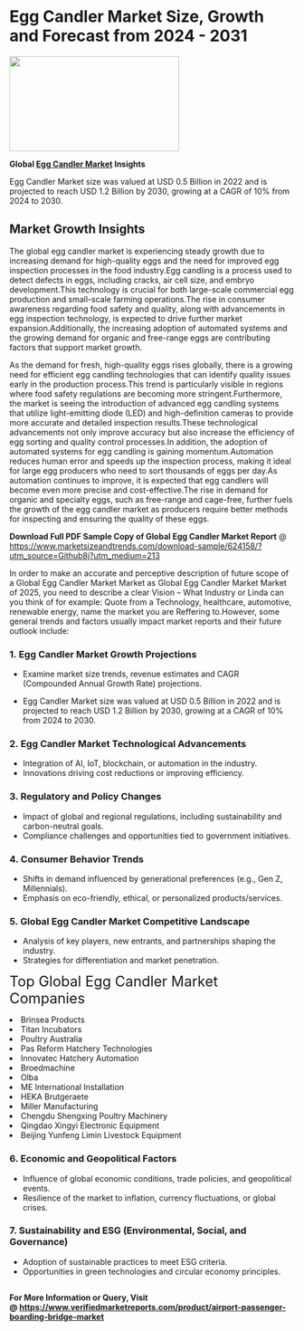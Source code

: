<H1>Egg Candler Market Size, Growth and Forecast from 2024 - 2031</H1><img class="aligncenter size-medium wp-image-584254" src="https://thirdeyenews.in/wp-content/uploads/2024/09/Global-Market-Research-300x168.jpeg" alt="" width="300" height="168" /><p><strong>Global&nbsp;<a href="https://www.marketsizeandtrends.com/download-sample/624158/?utm_source=Github8j?utm_medium=213">Egg Candler Market</a> Insights</strong></p><p>Egg Candler Market size was valued at USD 0.5 Billion in 2022 and is projected to reach USD 1.2 Billion by 2030, growing at a CAGR of 10% from 2024 to 2030.</p><p><h2>Market Growth Insights</h2> The global egg candler market is experiencing steady growth due to increasing demand for high-quality eggs and the need for improved egg inspection processes in the food industry.Egg candling is a process used to detect defects in eggs, including cracks, air cell size, and embryo development.This technology is crucial for both large-scale commercial egg production and small-scale farming operations.The rise in consumer awareness regarding food safety and quality, along with advancements in egg inspection technology, is expected to drive further market expansion.Additionally, the increasing adoption of automated systems and the growing demand for organic and free-range eggs are contributing factors that support market growth.<p>As the demand for fresh, high-quality eggs rises globally, there is a growing need for efficient egg candling technologies that can identify quality issues early in the production process.This trend is particularly visible in regions where food safety regulations are becoming more stringent.Furthermore, the market is seeing the introduction of advanced egg candling systems that utilize light-emitting diode (LED) and high-definition cameras to provide more accurate and detailed inspection results.These technological advancements not only improve accuracy but also increase the efficiency of egg sorting and quality control processes.In addition, the adoption of automated systems for egg candling is gaining momentum.Automation reduces human error and speeds up the inspection process, making it ideal for large egg producers who need to sort thousands of eggs per day.As automation continues to improve, it is expected that egg candlers will become even more precise and cost-effective.The rise in demand for organic and specialty eggs, such as free-range and cage-free, further fuels the growth of the egg candler market as producers require better methods for inspecting and ensuring the quality of these eggs.<p><span class=""><strong>Download Full PDF Sample Copy of Global Egg Candler Market Report</strong> @ <a href="https://www.marketsizeandtrends.com/download-sample/624158/?utm_source=Github8j?utm_medium=213" target="_blank">https://www.marketsizeandtrends.com/download-sample/624158/?utm_source=Github8j?utm_medium=213</a></span></p><p>In order to make an accurate and perceptive description of future scope of a Global&nbsp;Egg Candler Market Market as Global&nbsp;Egg Candler Market Market of 2025, you need to describe a clear Vision &ndash; What Industry or Linda can you think of for example: Quote from a Technology, healthcare, automotive, renewable energy, name the market you are Reffering to.However, some general trends and factors usually impact market reports and their future outlook include:</p><h3>1.&nbsp;<strong>Egg Candler Market Growth Projections</strong></h3><ul><li>Examine market size trends, revenue estimates and CAGR (Compounded Annual Growth Rate) projections.</li><li><p>Egg Candler Market size was valued at USD 0.5 Billion in 2022 and is projected to reach USD 1.2 Billion by 2030, growing at a CAGR of 10% from 2024 to 2030.</p></li></ul><h3>2.&nbsp;<strong>Egg Candler Market Technological Advancements</strong></h3><ul><li>Integration of AI, IoT, blockchain, or automation in the industry.</li><li>Innovations driving cost reductions or improving efficiency.</li></ul><h3>3.&nbsp;<strong>Regulatory and Policy Changes</strong></h3><ul><li>Impact of global and regional regulations, including sustainability and carbon-neutral goals.</li><li>Compliance challenges and opportunities tied to government initiatives.</li></ul><h3>4.&nbsp;<strong>Consumer Behavior Trends</strong></h3><ul><li>Shifts in demand influenced by generational preferences (e.g., Gen Z, Millennials).</li><li>Emphasis on eco-friendly, ethical, or personalized products/services.</li></ul><h3>5.&nbsp;<strong>Global Egg Candler Market Competitive Landscape</strong></h3><ul><li>Analysis of key players, new entrants, and partnerships shaping the industry.</li><li>Strategies for differentiation and market penetration.</li></ul><p data-pm-slice="1 1 []"><span style="color: inherit; font-family: inherit; font-size: 25px;">Top Global Egg Candler Market Companies</span></p><div class="" data-test-id=""><p><li>Brinsea Products</li><li> Titan Incubators</li><li> Poultry Australia</li><li> Pas Reform Hatchery Technologies</li><li> Innovatec Hatchery Automation</li><li> Broedmachine</li><li> Olba</li><li> ME International Installation</li><li> HEKA Brutgeraete</li><li> Miller Manufacturing</li><li> Chengdu Shengxing Poultry Machinery</li><li> Qingdao Xingyi Electronic Equipment</li><li> Beijing Yunfeng Limin Livestock Equipment</li></p></div><h3>6.&nbsp;<strong>Economic and Geopolitical Factors</strong></h3><ul><li>Influence of global economic conditions, trade policies, and geopolitical events.</li><li>Resilience of the market to inflation, currency fluctuations, or global crises.</li></ul><h3>7.&nbsp;<strong>Sustainability and ESG (Environmental, Social, and Governance)</strong></h3><ul><li>Adoption of sustainable practices to meet ESG criteria.</li><li>Opportunities in green technologies and circular economy principles.</li></ul><h2><strong style="font-size: 14px;">For More Information or Query, Visit @&nbsp;</strong><a style="background-color: #ffffff; font-size: 14px;" href="https://www.marketsizeandtrends.com/report/egg-candler-market/" target="_blank">https://www.verifiedmarketreports.com/product/airport-passenger-boarding-bridge-market</a></h2>